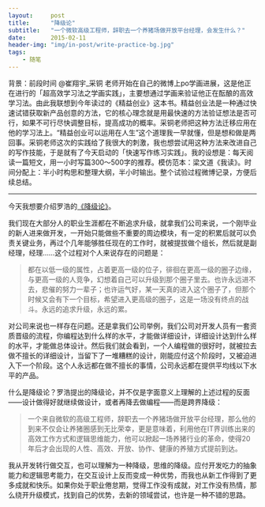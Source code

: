 ```yaml
---
layout:     post
title:      "降级论"
subtitle:   "一个微软高级工程师，辞职去一个养猪场做开放平台经理，会发生什么？"
date:       2015-02-11
header-img: "img/in-post/write-practice-bg.jpg"
tags:
    - 随笔
---
```




背景：前段时间 @崔翔宇_采铜 老师开始在自己的微博上po学画进展，这是他正在进行的「超高效学习法之学画实践」，主要想通过学画来验证他正在酝酿的高效学习法。由此我联想到今年读过的《精益创业》这本书。精益创业法是一种通过快速试错获取新产品创意的方法，它的核心理念就是用最快速的方法验证想法是否可行，如果不可行尽快调整目标，提高成功的概率。采铜老师把这种方法迁移应用在他的学习法上。“精益创业可以运用在人生”这个道理我一早就懂，但是想和做是两回事。采铜老师这次的实践给了我很大的刺激，我也想尝试用这种方法来改进自己的写作技能，于是就有了今天启动的「快速写作练习实践」。我的设想是：每天阅读一篇短文，用一小时写篇300～500字的推荐。模仿范本：梁文道《我读》。时间分配上：半小时构思和整理大纲，半小时输出。整个试验过程微博记录，方便后续总结。

------
今天我想要介绍罗浩的[《降级论》](http://meditic.com/degrading-for-success/)。

我们现在大部分人的职业生涯都在不断追求升级，就拿我们公司来说，一个刚毕业的新人进来做开发，一开始只能做些不重要的周边模块，有一定的积累后就可以负责关键业务，再过个几年能够胜任现在的工作时，就被提拔做个组长，然后就是副经理，经理……这个过程对个人来说存在的问题是：

> 都在以低一级的属性，占着更高一级的位子，徘徊在更高一级的圈子边缘，与更高一级的人竞争，幻想着自己可以升级到那个圈子里去。也许永远进不去，悲催的努力一辈子；也许运气好，某一天真的进入这个圈子了，但那个时候又会有下一个目标，希望进入更高级的圈子，这是一场没有终点的战斗。永远的追求升级，永远的累。

对公司来说也一样存在问题。还是拿我们公司举例，我们公司对开发人员有一套资质晋级的流程，你编程达到什么样的水平，才能做详细设计，详细设计达到什么样的水平，才能做总体设计。然后我们就会看到，一个人编程做的很好时，就被拉去做不擅长的详细设计，当留下了一堆糟糕的设计，刚能应付这个阶段时，又被迫进入下一个阶段。这个人永远都在做不擅长的事情，公司永远都在提供平均线以下水平的产品。

什么是降级论？罗浩提出的降级论，并不仅是字面意义上理解的上述过程的反面——设计做得好就继续做设计，或者再降去做编程——而是跨界降级：

> 一个来自微软的高级工程师，辞职去一个养猪场做开放平台经理，那么他的到来不仅会让养猪圈感到无比荣幸，更是意味着，利用他在IT界训练出来的高效工作方式和逻辑思维能力，他可以掀起一场养猪行业的革命，使得20年后才会出现的人性、高效、开放、协作、健康的养殖方式提前到达。

我从开发转行做交互，也可以理解为一种降级，思维的降级。应付开发吃力的抽象能力和逻辑思考能力，在交互设计上反而变成一种优势，而我也从新工作得到了更多成就和快乐。如果你处于职业倦怠期，觉得工作没有成就，对工作没有热情，那么绕开升级模式，找到自己的优势，去新的领域尝试，也许是一种不错的思路。